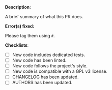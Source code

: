 **Description:**

A brief summary of what this PR does.

**Error(s) fixed:**

Please tag them using `#`.

**Checklists**:
- [ ] New code includes dedicated tests.
- [ ] New code has been linted.
- [ ] New code follows the project's style.
- [ ] New code is compatible with a GPL v3 license.
- [ ] CHANGELOG has been updated.
- [ ] AUTHORS has been updated.
